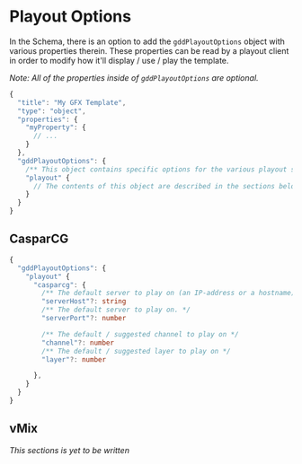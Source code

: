 # Playout Options

In the Schema, there is an option to add the `gddPlayoutOptions` object with various properties therein.
These properties can be read by a playout client in order to modify how it'll display / use / play the template.

_Note: All of the properties inside of `gddPlayoutOptions` are optional._

```typescript
{
  "title": "My GFX Template",
  "type": "object",
  "properties": {
    "myProperty": {
      // ...
    }
  },
  "gddPlayoutOptions": {
    /** This object contains specific options for the various playout server types (CasparCG, Viz, vMix etc..) */
    "playout" {
      // The contents of this object are described in the sections below
    }
  }
}
```

## CasparCG


```typescript
{
  "gddPlayoutOptions": {
    "playout" {
      "casparcg": {
        /** The default server to play on (an IP-address or a hostname). */
        "serverHost"?: string
        /** The default server to play on. */
        "serverPort"?: number

        /** The default / suggested channel to play on */
        "channel"?: number
        /** The default / suggested layer to play on */
        "layer"?: number

      },
    }
  }
}
```


## vMix

_This sections is yet to be written_

